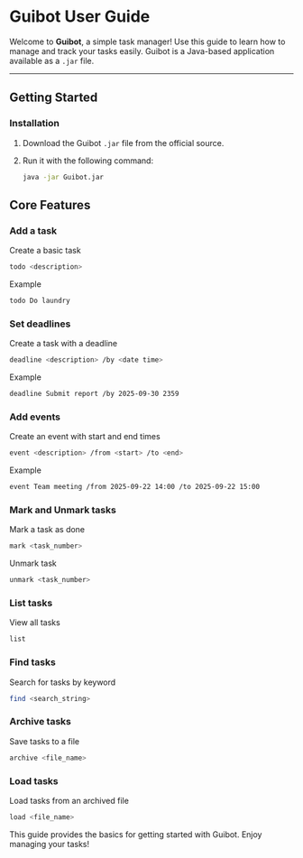 # Guibot User Guide

Welcome to **Guibot**, a simple task manager! Use this guide to learn how to manage and track your tasks easily. Guibot is a Java-based application available as a `.jar` file.

---

## Getting Started

### Installation

1. Download the Guibot `.jar` file from the official source.
2. Run it with the following command:

   ```bash
   java -jar Guibot.jar
   ```
## Core Features

### Add a task
Create a basic task
   ```bash
   todo <description>
   ```
Example
   ```bash
   todo Do laundry
   ```

### Set deadlines
Create a task with a deadline
   ```bash
   deadline <description> /by <date time>
   ```
Example
   ```bash
   deadline Submit report /by 2025-09-30 2359
   ```

### Add events
Create an event with start and end times
   ```bash
   event <description> /from <start> /to <end>
   ```
Example
   ```bash
   event Team meeting /from 2025-09-22 14:00 /to 2025-09-22 15:00
   ```

### Mark and Unmark tasks
Mark a task as done
   ```bash
   mark <task_number>
   ```
Unmark task
   ```bash
   unmark <task_number>
   ```

### List tasks
View all tasks
   ```bash
   list
   ```

### Find tasks
Search for tasks by keyword
   ```bash
   find <search_string>
   ```

### Archive tasks
Save tasks to a file
   ```bash
   archive <file_name>
   ```

### Load tasks
Load tasks from an archived file
   ```bash
   load <file_name>
   ```

This guide provides the basics for getting started with Guibot. Enjoy managing your tasks!
